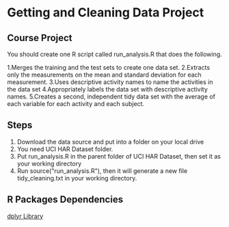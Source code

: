 # Getting and Cleaning Data Project

## Course Project

You should create one R script called run_analysis.R that does the following.

1.Merges the training and the test sets to create one data set.
2.Extracts only the measurements on the mean and standard deviation for each measurement.
3.Uses descriptive activity names to name the activities in the data set
4.Appropriately labels the data set with descriptive activity names.
5.Creates a second, independent tidy data set with the average of each variable for each activity and each subject.


## Steps

1. Download the data source and put into a folder on your local drive
2. You need UCI HAR Dataset folder.
3. Put run_analysis.R in the parent folder of UCI HAR Dataset, then set it as your working directory
3. Run source("run_analysis.R"), then it will generate a new file tidy_cleaning.txt in your working directory.


## R Packages Dependencies

[dplyr Library](https://cran.rstudio.com/web/packages/dplyr/vignettes/introduction.html)




